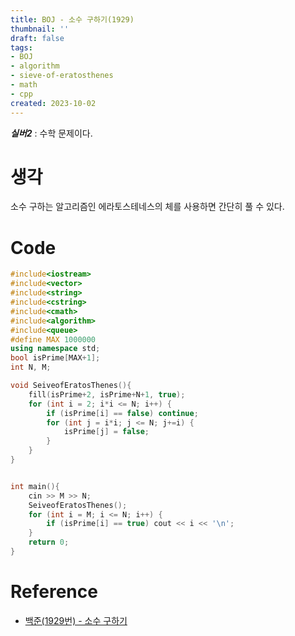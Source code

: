 ```yaml
---
title: BOJ - 소수 구하기(1929)
thumbnail: ''
draft: false
tags:
- BOJ
- algorithm
- sieve-of-eratosthenes
- math
- cpp
created: 2023-10-02
---
```


***실버2*** : 수학 문제이다.

# 생각

소수 구하는 알고리즘인 에라토스테네스의 체를 사용하면 간단히 풀 수 있다.

# Code

````c++
#include<iostream>
#include<vector>
#include<string>
#include<cstring>
#include<cmath>
#include<algorithm>
#include<queue>
#define MAX 1000000
using namespace std;
bool isPrime[MAX+1];
int N, M;

void SeiveofEratosThenes(){
    fill(isPrime+2, isPrime+N+1, true);
    for (int i = 2; i*i <= N; i++) {
        if (isPrime[i] == false) continue;
        for (int j = i*i; j <= N; j+=i) {
            isPrime[j] = false;
        }
    }
}


int main(){
    cin >> M >> N;
    SeiveofEratosThenes();
    for (int i = M; i <= N; i++) {
        if (isPrime[i] == true) cout << i << '\n';
    }
    return 0;
}

````

# Reference

* [백준(1929번) - 소수 구하기](https://www.acmicpc.net/problem/1929)
